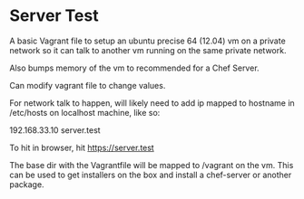 # Server Test

A basic Vagrant file to setup an ubuntu precise 64 (12.04) vm on a private network
so it can talk to another vm running on the same private network.

Also bumps memory of the vm to recommended for a Chef Server.

Can modify vagrant file to change values.

For network talk to happen, will likely need to add ip mapped to hostname in
/etc/hosts on localhost machine, like so:

192.168.33.10 server.test

To hit in browser, hit https://server.test

The base dir with the Vagrantfile will be mapped to /vagrant on the vm.
This can be used to get installers on the box and install a chef-server
or another package.
